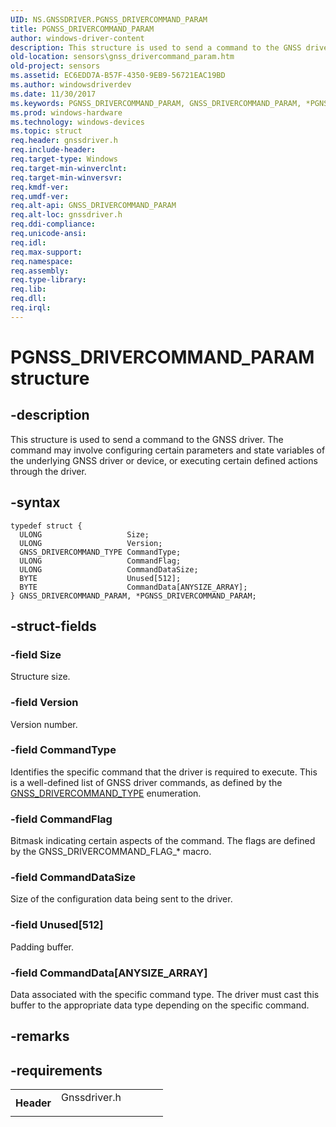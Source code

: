 ```yaml
---
UID: NS.GNSSDRIVER.PGNSS_DRIVERCOMMAND_PARAM
title: PGNSS_DRIVERCOMMAND_PARAM
author: windows-driver-content
description: This structure is used to send a command to the GNSS driver.
old-location: sensors\gnss_drivercommand_param.htm
old-project: sensors
ms.assetid: EC6EDD7A-B57F-4350-9EB9-56721EAC19BD
ms.author: windowsdriverdev
ms.date: 11/30/2017
ms.keywords: PGNSS_DRIVERCOMMAND_PARAM, GNSS_DRIVERCOMMAND_PARAM, *PGNSS_DRIVERCOMMAND_PARAM
ms.prod: windows-hardware
ms.technology: windows-devices
ms.topic: struct
req.header: gnssdriver.h
req.include-header: 
req.target-type: Windows
req.target-min-winverclnt: 
req.target-min-winversvr: 
req.kmdf-ver: 
req.umdf-ver: 
req.alt-api: GNSS_DRIVERCOMMAND_PARAM
req.alt-loc: gnssdriver.h
req.ddi-compliance: 
req.unicode-ansi: 
req.idl: 
req.max-support: 
req.namespace: 
req.assembly: 
req.type-library: 
req.lib: 
req.dll: 
req.irql: 
---
```


# PGNSS_DRIVERCOMMAND_PARAM structure



## -description
This structure is used to send a command to the GNSS driver.
The command may involve configuring certain parameters and state variables of the underlying GNSS driver or device, or executing certain defined actions through the driver.


## -syntax

````
typedef struct {
  ULONG                   Size;
  ULONG                   Version;
  GNSS_DRIVERCOMMAND_TYPE CommandType;
  ULONG                   CommandFlag;
  ULONG                   CommandDataSize;
  BYTE                    Unused[512];
  BYTE                    CommandData[ANYSIZE_ARRAY];
} GNSS_DRIVERCOMMAND_PARAM, *PGNSS_DRIVERCOMMAND_PARAM;
````


## -struct-fields

### -field Size

Structure size.

### -field Version

Version number.

### -field CommandType

Identifies the specific command that the driver is required to execute.
This is a well-defined list of GNSS driver commands, as defined by the <a href="..\gnssdriver\ne-gnssdriver-gnss_drivercommand_type.md">GNSS_DRIVERCOMMAND_TYPE</a> enumeration.

### -field CommandFlag

Bitmask indicating certain aspects of the command.
The flags are defined by the GNSS_DRIVERCOMMAND_FLAG_* macro.

### -field CommandDataSize

Size of the configuration data being sent to the driver.

### -field Unused[512]

Padding buffer.

### -field CommandData[ANYSIZE_ARRAY]

Data associated with the specific command type.
The driver must cast this buffer to the appropriate data type depending on the specific command.

## -remarks


## -requirements
<table>
<tr>
<th width="30%">
Header
</th>
<td width="70%">
<dl>
<dt>Gnssdriver.h</dt>
</dl>
</td>
</tr>
</table>